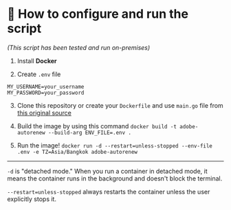 # 🚀 How to configure and run the script
*(This script has been tested and run on-premises)*

1. Install **Docker**

2. Create `.env` file
```
MY_USERNAME=your_username
MY_PASSWORD=your_password
```

3. Clone this repository or create your `Dockerfile` and use `main.go` file from [this original source](https://gist.github.com/buratud/ed6e786287c3a42ef70da2f85c311244)

4. Build the image by using this command
`docker build -t adobe-autorenew --build-arg ENV_FILE=.env .`

5. Run the image!
`docker run -d --restart=unless-stopped --env-file .env -e TZ=Asia/Bangkok adobe-autorenew`

<hr/>
 
`-d` is "detached mode." When you run a container in detached mode, it means the container runs in the background and doesn't block the terminal. 

`--restart=unless-stopped` always restarts the container unless the user explicitly stops it.
